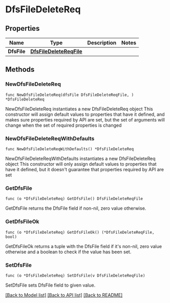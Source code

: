 # DfsFileDeleteReq

## Properties

Name | Type | Description | Notes
------------ | ------------- | ------------- | -------------
**DfsFile** | [**DfsFileDeleteReqFile**](DfsFileDeleteReqFile.md) |  | 

## Methods

### NewDfsFileDeleteReq

`func NewDfsFileDeleteReq(dfsFile DfsFileDeleteReqFile, ) *DfsFileDeleteReq`

NewDfsFileDeleteReq instantiates a new DfsFileDeleteReq object
This constructor will assign default values to properties that have it defined,
and makes sure properties required by API are set, but the set of arguments
will change when the set of required properties is changed

### NewDfsFileDeleteReqWithDefaults

`func NewDfsFileDeleteReqWithDefaults() *DfsFileDeleteReq`

NewDfsFileDeleteReqWithDefaults instantiates a new DfsFileDeleteReq object
This constructor will only assign default values to properties that have it defined,
but it doesn't guarantee that properties required by API are set

### GetDfsFile

`func (o *DfsFileDeleteReq) GetDfsFile() DfsFileDeleteReqFile`

GetDfsFile returns the DfsFile field if non-nil, zero value otherwise.

### GetDfsFileOk

`func (o *DfsFileDeleteReq) GetDfsFileOk() (*DfsFileDeleteReqFile, bool)`

GetDfsFileOk returns a tuple with the DfsFile field if it's non-nil, zero value otherwise
and a boolean to check if the value has been set.

### SetDfsFile

`func (o *DfsFileDeleteReq) SetDfsFile(v DfsFileDeleteReqFile)`

SetDfsFile sets DfsFile field to given value.



[[Back to Model list]](../README.md#documentation-for-models) [[Back to API list]](../README.md#documentation-for-api-endpoints) [[Back to README]](../README.md)



